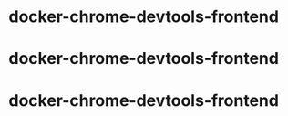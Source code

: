 # docker-chrome-devtools-frontend
# docker-chrome-devtools-frontend
# docker-chrome-devtools-frontend
